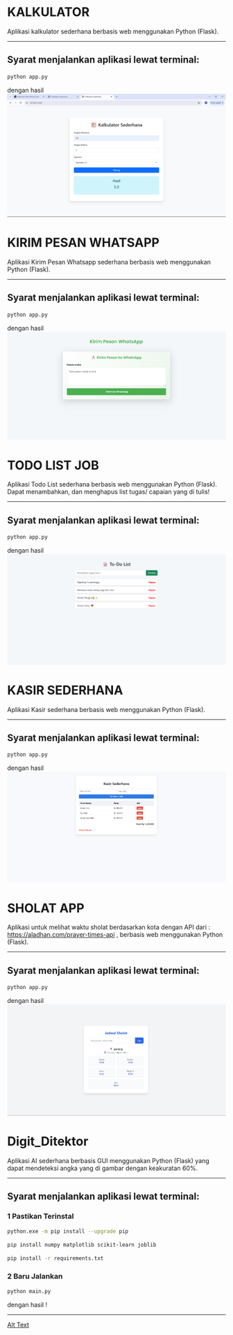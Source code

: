 # KALKULATOR

Aplikasi kalkulator sederhana berbasis web menggunakan Python (Flask).

---

## Syarat menjalankan aplikasi lewat terminal:

```bash
python app.py
```
dengan hasil ![Alt Text](Kalkulator/hasilImage/kalkulator.png)

# KIRIM PESAN WHATSAPP

Aplikasi Kirim Pesan Whatsapp sederhana berbasis web menggunakan Python (Flask).

---

## Syarat menjalankan aplikasi lewat terminal:

```bash
python app.py
```
dengan hasil ![Alt Text](KirimPesan/hasilImage/image.png)

# TODO LIST JOB

Aplikasi Todo List sederhana berbasis web menggunakan Python (Flask).
Dapat menambahkan, dan menghapus list tugas/ capaian yang di tulis!

---

## Syarat menjalankan aplikasi lewat terminal:

```bash
python app.py
```
dengan hasil ![Alt Text](Todo_App/hasilImage/image.png)

# KASIR SEDERHANA

Aplikasi Kasir sederhana berbasis web menggunakan Python (Flask).

---

## Syarat menjalankan aplikasi lewat terminal:

```bash
python app.py
```
dengan hasil ![Alt Text](Kasir_Sederhana/hasilImage/image.png)


# SHOLAT APP

Aplikasi untuk melihat waktu sholat berdasarkan kota dengan API dari : https://aladhan.com/prayer-times-api , berbasis web menggunakan Python (Flask).

---

## Syarat menjalankan aplikasi lewat terminal:

```bash
python app.py
```
dengan hasil ![Alt Text](Sholat_app/hasilImage/image.png)

# Digit_Ditektor

Aplikasi AI sederhana berbasis GUI menggunakan Python (Flask) yang dapat mendeteksi angka yang di gambar dengan keakuratan 60%.

---

## Syarat menjalankan aplikasi lewat terminal:
### 1 Pastikan Terinstal
```bash
python.exe -m pip install --upgrade pip
```
```bash
pip install numpy matplotlib scikit-learn joblib
```
```bash
pip install -r requirements.txt
```
### 2 Baru Jalankan
```bash
python main.py
```

dengan hasil !

---
[Alt Text](Digit_Detektor/hasilImage/Digitektor.png)
